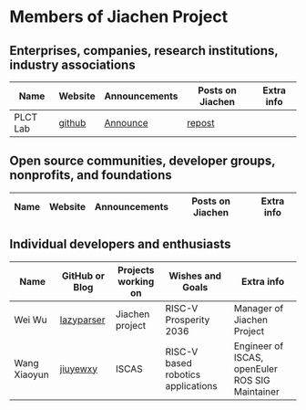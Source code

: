 # Members of Jiachen Project

## Enterprises, companies, research institutions, industry associations

|          Name |     Website     |   Announcements   | Posts on Jiachen |        Extra info |
| ------------- | --------------- | ----------------- | ---------------- | ----------------- |
|      PLCT Lab | [github](https://github.com/plctlab) | [Announce](https://mp.weixin.qq.com/s/msP5f3VAgjAmuzc9TCE1Yg) | [repost](https://mp.weixin.qq.com/s/2MKFuHrTn22npnPqTk4oOg) | |

## Open source communities, developer groups, nonprofits, and foundations

|           Name |     Website     |   Announcements   | Posts on Jiachen |        Extra info |
| -------------- | --------------- | ----------------- | ---------------- | ----------------- |


## Individual developers and enthusiasts

| Name      | GitHub or Blog  | Projects working on | Wishes and Goals |        Extra info |
| --------- | --------------- | ----------------- | ---------------- | ----------------- |
| Wei Wu    | [lazyparser](https://github.com/lazyparser/) | Jiachen project | RISC-V Prosperity 2036 | Manager of Jiachen Project |
| Wang Xiaoyun | [jiuyewxy](https://github.com/jiuyewxy) | ISCAS               | RISC-V based robotics applications | Engineer of ISCAS, openEuler ROS SIG Maintainer |

 

